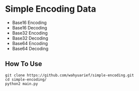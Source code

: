 # Simple Encoding Data
* Base16 Encoding
* Base16 Decoding
* Base32 Encoding
* Base32 Decoding
* Base64 Encoding
* Base64 Decoding

## How To Use
>
```
git clone https://github.com/wahyuarief/simple-encoding.git
cd simple-encoding/
python2 main.py
```
